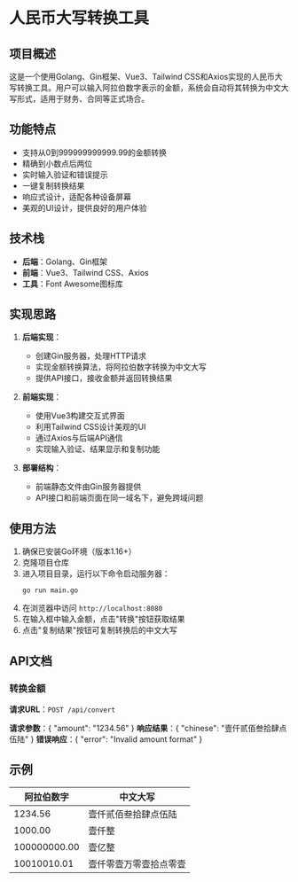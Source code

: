 # 人民币大写转换工具

## 项目概述

这是一个使用Golang、Gin框架、Vue3、Tailwind CSS和Axios实现的人民币大写转换工具。用户可以输入阿拉伯数字表示的金额，系统会自动将其转换为中文大写形式，适用于财务、合同等正式场合。

## 功能特点

- 支持从0到999999999999.99的金额转换
- 精确到小数点后两位
- 实时输入验证和错误提示
- 一键复制转换结果
- 响应式设计，适配各种设备屏幕
- 美观的UI设计，提供良好的用户体验

## 技术栈

- **后端**：Golang、Gin框架
- **前端**：Vue3、Tailwind CSS、Axios
- **工具**：Font Awesome图标库

## 实现思路

1. **后端实现**：
   - 创建Gin服务器，处理HTTP请求
   - 实现金额转换算法，将阿拉伯数字转换为中文大写
   - 提供API接口，接收金额并返回转换结果

2. **前端实现**：
   - 使用Vue3构建交互式界面
   - 利用Tailwind CSS设计美观的UI
   - 通过Axios与后端API通信
   - 实现输入验证、结果显示和复制功能

3. **部署结构**：
   - 前端静态文件由Gin服务器提供
   - API接口和前端页面在同一域名下，避免跨域问题

## 使用方法

1. 确保已安装Go环境（版本1.16+）
2. 克隆项目仓库
3. 进入项目目录，运行以下命令启动服务器：
   ```
   go run main.go
   ```
4. 在浏览器中访问 `http://localhost:8080`
5. 在输入框中输入金额，点击"转换"按钮获取结果
6. 点击"复制结果"按钮可复制转换后的中文大写

## API文档

### 转换金额

**请求URL**：`POST /api/convert`

**请求参数**：{
  "amount": "1234.56"
}
**响应结果**：{
  "chinese": "壹仟贰佰叁拾肆点伍陆"
}
**错误响应**：{
  "error": "Invalid amount format"
}
## 示例

| 阿拉伯数字 | 中文大写 |
|------------|----------|
| 1234.56    | 壹仟贰佰叁拾肆点伍陆 |
| 1000.00    | 壹仟整 |
| 100000000.00 | 壹亿整 |
| 10010010.01 | 壹仟零壹万零壹拾点零壹 |